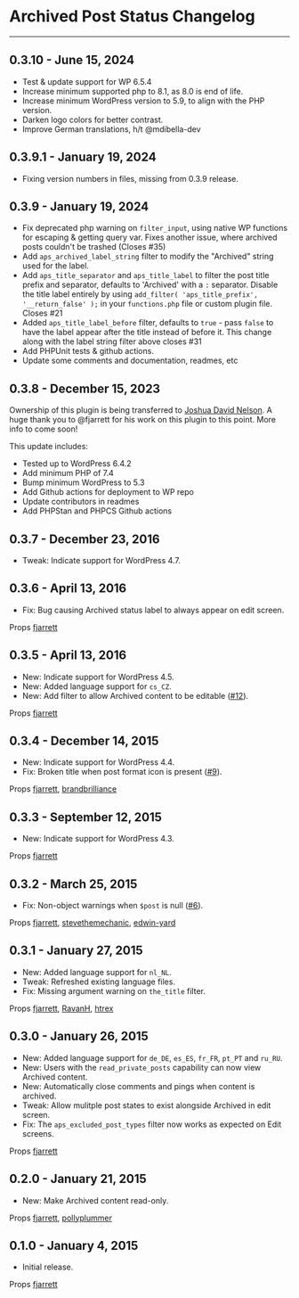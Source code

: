 # Archived Post Status Changelog
---

## 0.3.10 - June 15, 2024
- Test & update support for WP 6.5.4
- Increase minimum supported php to 8.1, as 8.0 is end of life.
- Increase minimum WordPress version to 5.9, to align with the PHP version.
- Darken logo colors for better contrast.
- Improve German translations, h/t @mdibella-dev

## 0.3.9.1 - January 19, 2024
- Fixing version numbers in files, missing from 0.3.9 release.

## 0.3.9 - January 19, 2024
- Fix deprecated php warning on `filter_input`, using native WP functions for escaping & getting query var. Fixes another issue, where archived posts couldn't be trashed (Closes #35)
- Add `aps_archived_label_string` filter to modify the "Archived" string used for the label.
- Add `aps_title_separator` and `aps_title_label` to filter the post title prefix and separator, defaults to 'Archived' with a `:` separator. Disable the title label entirely by using `add_filter( 'aps_title_prefix', '__return_false' );` in your `functions.php` file or custom plugin file. Closes #21
- Added `aps_title_label_before` filter, defaults to `true` - pass `false` to have the label appear after the title instead of before it. This change along with the label string filter above closes #31
- Add PHPUnit tests & github actions.
- Update some comments and documentation, readmes, etc

## 0.3.8 - December 15, 2023

Ownership of this plugin is being transferred to [Joshua David Nelson](https://github.com/joshuadavidnelson/). A huge thank you to @fjarrett for his work on this plugin to this point. More info to come soon!

This update includes:
- Tested up to WordPress 6.4.2
- Add minimum PHP of 7.4
- Bump minimum WordPress to 5.3
- Add Github actions for deployment to WP repo
- Update contributors in readmes
- Add PHPStan and PHPCS Github actions

## 0.3.7 - December 23, 2016
* Tweak: Indicate support for WordPress 4.7.

## 0.3.6 - April 13, 2016
* Fix: Bug causing Archived status label to always appear on edit screen.

Props [fjarrett](https://github.com/fjarrett)

## 0.3.5 - April 13, 2016
* New: Indicate support for WordPress 4.5.
* New: Added language support for `cs_CZ`.
* New: Add filter to allow Archived content to be editable ([#12](https://github.com/fjarrett/archived-post-status/pull/12)).

Props [fjarrett](https://github.com/fjarrett)

## 0.3.4 - December 14, 2015
* New: Indicate support for WordPress 4.4.
* Fix: Broken title when post format icon is present ([#9](https://github.com/fjarrett/archived-post-status/pull/9)).

Props [fjarrett](https://github.com/fjarrett), [brandbrilliance](https://github.com/brandbrilliance)

## 0.3.3 - September 12, 2015
* New: Indicate support for WordPress 4.3.

Props [fjarrett](https://github.com/fjarrett)

## 0.3.2 - March 25, 2015
* Fix: Non-object warnings when `$post` is null ([#6](https://github.com/fjarrett/archived-post-status/issues/6)).

Props [fjarrett](https://github.com/fjarrett), [stevethemechanic](https://github.com/stevethemechanic), [edwin-yard](https://profiles.wordpress.org/edwin-yard/)

## 0.3.1 - January 27, 2015
* New: Added language support for `nl_NL`.
* Tweak: Refreshed existing language files.
* Fix: Missing argument warning on `the_title` filter.

Props [fjarrett](https://github.com/fjarrett), [RavanH](https://github.com/RavanH), [htrex](https://profiles.wordpress.org/htrex/)

## 0.3.0 - January 26, 2015
* New: Added language support for `de_DE`, `es_ES`, `fr_FR`, `pt_PT` and `ru_RU`.
* New: Users with the `read_private_posts` capability can now view Archived content.
* New: Automatically close comments and pings when content is archived.
* Tweak: Allow mulitple post states to exist alongside Archived in edit screen.
* Fix: The `aps_excluded_post_types` filter now works as expected on Edit screens.

Props [fjarrett](https://github.com/fjarrett)

## 0.2.0 - January 21, 2015
* New: Make Archived content read-only.

Props [fjarrett](https://github.com/fjarrett), [pollyplummer](https://github.com/pollyplummer)

## 0.1.0 - January 4, 2015
* Initial release.

Props [fjarrett](https://github.com/fjarrett)


